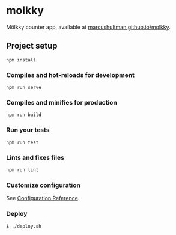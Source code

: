 # molkky

Mölkky counter app, available at [marcushultman.github.io/molkky](https://marcushultman.github.io/molkky).

## Project setup
```
npm install
```

### Compiles and hot-reloads for development
```
npm run serve
```

### Compiles and minifies for production
```
npm run build
```

### Run your tests
```
npm run test
```

### Lints and fixes files
```
npm run lint
```

### Customize configuration
See [Configuration Reference](https://cli.vuejs.org/config/).

### Deploy

```console
$ ./deploy.sh
```
